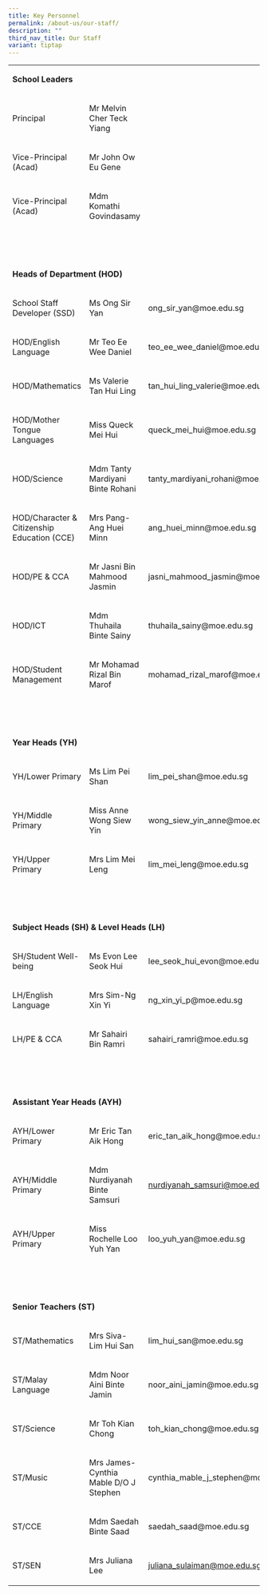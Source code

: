 ```yaml
---
title: Key Personnel
permalink: /about-us/our-staff/
description: ""
third_nav_title: Our Staff
variant: tiptap
---
```

<table style="minWidth: 75px">
<colgroup>
<col>
<col>
<col>
</colgroup>
<tbody>
<tr>
<td rowspan="1" colspan="3">
<p><strong>School Leaders</strong>
</p>
</td>
</tr>
<tr>
<td rowspan="1" colspan="1">
<p>Principal</p>
</td>
<td rowspan="1" colspan="1">
<p>Mr Melvin Cher Teck Yiang</p>
</td>
<td rowspan="1" colspan="1">
<p>&nbsp;</p>
</td>
</tr>
<tr>
<td rowspan="1" colspan="1">
<p>Vice-Principal (Acad)</p>
</td>
<td rowspan="1" colspan="1">
<p>Mr John Ow Eu Gene</p>
</td>
<td rowspan="1" colspan="1">
<p>&nbsp;</p>
</td>
</tr>
<tr>
<td rowspan="1" colspan="1">
<p>Vice-Principal (Acad)</p>
</td>
<td rowspan="1" colspan="1">
<p>Mdm Komathi Govindasamy</p>
</td>
<td rowspan="1" colspan="1">
<p>&nbsp;</p>
</td>
</tr>
<tr>
<td rowspan="1" colspan="3">
<p>&nbsp;</p>
</td>
</tr>
<tr>
<td rowspan="1" colspan="3">
<p><strong>Heads of Department (HOD)</strong>
</p>
</td>
</tr>
<tr>
<td rowspan="1" colspan="1">
<p>School Staff Developer (SSD)</p>
</td>
<td rowspan="1" colspan="1">
<p>Ms Ong Sir Yan</p>
</td>
<td rowspan="1" colspan="1">
<p><a rel="noopener noreferrer nofollow" target="_blank">ong_sir_yan@moe.edu.sg</a>
</p>
</td>
</tr>
<tr>
<td rowspan="1" colspan="1">
<p>HOD/English Language</p>
</td>
<td rowspan="1" colspan="1">
<p>Mr Teo Ee Wee Daniel</p>
</td>
<td rowspan="1" colspan="1">
<p><a rel="noopener noreferrer nofollow" target="_blank">teo_ee_wee_daniel@moe.edu.sg</a>
</p>
</td>
</tr>
<tr>
<td rowspan="1" colspan="1">
<p>HOD/Mathematics</p>
</td>
<td rowspan="1" colspan="1">
<p>Ms Valerie Tan Hui Ling</p>
</td>
<td rowspan="1" colspan="1">
<p><a rel="noopener noreferrer nofollow" target="_blank">tan_hui_ling_valerie@moe.edu.sg</a>
</p>
</td>
</tr>
<tr>
<td rowspan="1" colspan="1">
<p>HOD/Mother Tongue Languages</p>
</td>
<td rowspan="1" colspan="1">
<p>Miss Queck Mei Hui</p>
</td>
<td rowspan="1" colspan="1">
<p><a rel="noopener noreferrer nofollow" target="_blank">queck_mei_hui@moe.edu.sg</a>
</p>
</td>
</tr>
<tr>
<td rowspan="1" colspan="1">
<p>HOD/Science</p>
</td>
<td rowspan="1" colspan="1">
<p>Mdm Tanty Mardiyani Binte Rohani</p>
</td>
<td rowspan="1" colspan="1">
<p><a rel="noopener noreferrer nofollow" target="_blank">tanty_mardiyani_rohani@moe.edu.sg</a>
</p>
</td>
</tr>
<tr>
<td rowspan="1" colspan="1">
<p>HOD/Character &amp; Citizenship Education (CCE)</p>
</td>
<td rowspan="1" colspan="1">
<p>Mrs Pang-Ang Huei Minn</p>
</td>
<td rowspan="1" colspan="1">
<p><a rel="noopener noreferrer nofollow" target="_blank">ang_huei_minn@moe.edu.sg</a>
</p>
</td>
</tr>
<tr>
<td rowspan="1" colspan="1">
<p>HOD/PE &amp; CCA</p>
</td>
<td rowspan="1" colspan="1">
<p>Mr Jasni Bin Mahmood Jasmin</p>
</td>
<td rowspan="1" colspan="1">
<p><a rel="noopener noreferrer nofollow" target="_blank">jasni_mahmood_jasmin@moe.edu.sg</a>
</p>
</td>
</tr>
<tr>
<td rowspan="1" colspan="1">
<p>HOD/ICT</p>
</td>
<td rowspan="1" colspan="1">
<p>Mdm Thuhaila Binte Sainy</p>
</td>
<td rowspan="1" colspan="1">
<p><a rel="noopener noreferrer nofollow" target="_blank">thuhaila_sainy@moe.edu.sg</a>
</p>
</td>
</tr>
<tr>
<td rowspan="1" colspan="1">
<p>HOD/Student Management</p>
</td>
<td rowspan="1" colspan="1">
<p>Mr Mohamad Rizal Bin Marof</p>
</td>
<td rowspan="1" colspan="1">
<p><a rel="noopener noreferrer nofollow" target="_blank">mohamad_rizal_marof@moe.edu.sg</a>
</p>
</td>
</tr>
<tr>
<td rowspan="1" colspan="3">
<p>&nbsp;</p>
</td>
</tr>
<tr>
<td rowspan="1" colspan="3">
<p><strong>Year Heads (YH)</strong>
</p>
</td>
</tr>
<tr>
<td rowspan="1" colspan="1">
<p>YH/Lower Primary</p>
</td>
<td rowspan="1" colspan="1">
<p>Ms Lim Pei Shan</p>
</td>
<td rowspan="1" colspan="1">
<p><a rel="noopener noreferrer nofollow" target="_blank">lim_pei_shan@moe.edu.sg</a>
</p>
</td>
</tr>
<tr>
<td rowspan="1" colspan="1">
<p>YH/Middle Primary</p>
</td>
<td rowspan="1" colspan="1">
<p>Miss Anne Wong Siew Yin</p>
</td>
<td rowspan="1" colspan="1">
<p><a rel="noopener noreferrer nofollow" target="_blank">wong_siew_yin_anne@moe.edu.sg</a>
</p>
</td>
</tr>
<tr>
<td rowspan="1" colspan="1">
<p>YH/Upper Primary</p>
</td>
<td rowspan="1" colspan="1">
<p>Mrs Lim Mei Leng</p>
</td>
<td rowspan="1" colspan="1">
<p><a rel="noopener noreferrer nofollow" target="_blank">lim_mei_leng@moe.edu.sg</a>
</p>
</td>
</tr>
<tr>
<td rowspan="1" colspan="3">
<p>&nbsp;</p>
</td>
</tr>
<tr>
<td rowspan="1" colspan="3">
<p><strong>Subject Heads (SH) &amp; Level Heads (LH)</strong>
</p>
</td>
</tr>
<tr>
<td rowspan="1" colspan="1">
<p>SH/Student Well-being</p>
</td>
<td rowspan="1" colspan="1">
<p>Ms Evon Lee Seok Hui</p>
</td>
<td rowspan="1" colspan="1">
<p><a rel="noopener noreferrer nofollow" target="_blank">lee_seok_hui_evon@moe.edu.sg</a>
</p>
</td>
</tr>
<tr>
<td rowspan="1" colspan="1">
<p>LH/English Language</p>
</td>
<td rowspan="1" colspan="1">
<p>Mrs Sim-Ng Xin Yi</p>
</td>
<td rowspan="1" colspan="1">
<p><a rel="noopener noreferrer nofollow" target="_blank">ng_xin_yi_p@moe.edu.sg</a>
</p>
</td>
</tr>
<tr>
<td rowspan="1" colspan="1">
<p>LH/PE &amp; CCA</p>
</td>
<td rowspan="1" colspan="1">
<p>Mr Sahairi Bin Ramri</p>
</td>
<td rowspan="1" colspan="1">
<p><a rel="noopener noreferrer nofollow" target="_blank">sahairi_ramri@moe.edu.sg</a>
</p>
</td>
</tr>
<tr>
<td rowspan="1" colspan="3">
<p>&nbsp;</p>
</td>
</tr>
<tr>
<td rowspan="1" colspan="3">
<p><strong>Assistant Year Heads (AYH)</strong>
</p>
</td>
</tr>
<tr>
<td rowspan="1" colspan="1">
<p>AYH/Lower Primary</p>
</td>
<td rowspan="1" colspan="1">
<p>Mr Eric Tan Aik Hong</p>
</td>
<td rowspan="1" colspan="1">
<p><a rel="noopener noreferrer nofollow" target="_blank">eric_tan_aik_hong@moe.edu.sg</a>
</p>
</td>
</tr>
<tr>
<td rowspan="1" colspan="1">
<p>AYH/Middle Primary</p>
</td>
<td rowspan="1" colspan="1">
<p>Mdm Nurdiyanah Binte Samsuri</p>
</td>
<td rowspan="1" colspan="1">
<p><a href="mailto:nurdiyanah_samsuri@schools.gov.sg" rel="noopener noreferrer nofollow" target="_blank">nurdiyanah_samsuri@moe.edu.sg</a>
</p>
</td>
</tr>
<tr>
<td rowspan="1" colspan="1">
<p>AYH/Upper Primary</p>
</td>
<td rowspan="1" colspan="1">
<p>Miss Rochelle Loo Yuh Yan</p>
</td>
<td rowspan="1" colspan="1">
<p><a rel="noopener noreferrer nofollow" target="_blank">loo_yuh_yan@moe.edu.sg</a>
</p>
</td>
</tr>
<tr>
<td rowspan="1" colspan="3">
<p>&nbsp;</p>
</td>
</tr>
<tr>
<td rowspan="1" colspan="3">
<p><strong>Senior Teachers (ST)</strong>
</p>
</td>
</tr>
<tr>
<td rowspan="1" colspan="1">
<p>ST/Mathematics</p>
</td>
<td rowspan="1" colspan="1">
<p>Mrs Siva-Lim Hui San</p>
</td>
<td rowspan="1" colspan="1">
<p><a rel="noopener noreferrer nofollow" target="_blank">lim_hui_san@moe.edu.sg</a>
</p>
</td>
</tr>
<tr>
<td rowspan="1" colspan="1">
<p>ST/Malay Language</p>
</td>
<td rowspan="1" colspan="1">
<p>Mdm Noor Aini Binte Jamin</p>
</td>
<td rowspan="1" colspan="1">
<p><a rel="noopener noreferrer nofollow" target="_blank">noor_aini_jamin@moe.edu.sg</a>
</p>
</td>
</tr>
<tr>
<td rowspan="1" colspan="1">
<p>ST/Science</p>
</td>
<td rowspan="1" colspan="1">
<p>Mr Toh Kian Chong</p>
</td>
<td rowspan="1" colspan="1">
<p><a rel="noopener noreferrer nofollow" target="_blank">toh_kian_chong@moe.edu.sg</a>
</p>
</td>
</tr>
<tr>
<td rowspan="1" colspan="1">
<p>ST/Music</p>
</td>
<td rowspan="1" colspan="1">
<p>Mrs James-Cynthia Mable D/O J Stephen</p>
</td>
<td rowspan="1" colspan="1">
<p><a rel="noopener noreferrer nofollow" target="_blank">cynthia_mable_j_stephen@moe.edu.sg</a>
</p>
</td>
</tr>
<tr>
<td rowspan="1" colspan="1">
<p>ST/CCE</p>
</td>
<td rowspan="1" colspan="1">
<p>Mdm Saedah Binte Saad</p>
</td>
<td rowspan="1" colspan="1">
<p><a rel="noopener noreferrer nofollow" target="_blank">saedah_saad@moe.edu.sg</a>
</p>
</td>
</tr>
<tr>
<td rowspan="1" colspan="1">
<p>ST/SEN</p>
</td>
<td rowspan="1" colspan="1">
<p>Mrs Juliana Lee</p>
</td>
<td rowspan="1" colspan="1">
<p><a href="mailto:juliana_sulaiman@schools.gov.sg" rel="noopener noreferrer nofollow" target="_blank">juliana_sulaiman@moe.edu.sg</a>
</p>
</td>
</tr>
</tbody>
</table>
<p></p>